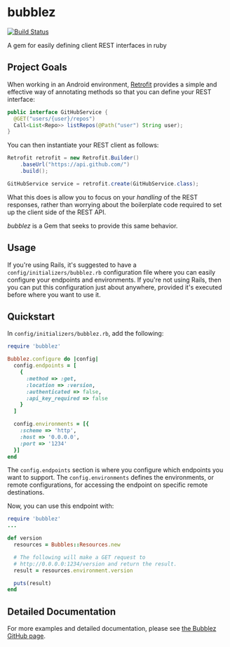 # bubblez
[![Build Status](https://github.com/FoamFactory/bubblez/actions/workflows/test.yml/badge.svg?branch=main)](https://github.com/FoamFactory/bubblez/actions/workflows/test.yml)

A gem for easily defining client REST interfaces in ruby

## Project Goals
When working in an Android environment, [Retrofit](https://square.github.io/retrofit/) provides a simple and effective
way of annotating methods so that you can define your REST interface:
```java
public interface GitHubService {
  @GET("users/{user}/repos")
  Call<List<Repo>> listRepos(@Path("user") String user);
}
```

You can then instantiate your REST client as follows:
```java
Retrofit retrofit = new Retrofit.Builder()
    .baseUrl("https://api.github.com/")
    .build();

GitHubService service = retrofit.create(GitHubService.class);
```

What this does is allow you to focus on your _handling_ of the REST responses, rather than worrying about the
boilerplate code required to set up the client side of the REST API.

_bubblez_ is a Gem that seeks to provide this same behavior.

## Usage
If you're using Rails, it's suggested to have a `config/initializers/bubblez.rb` configuration file where you can
easily configure your endpoints and environments. If you're not using Rails, then you can put this configuration just
about anywhere, provided it's executed before where you want to use it.

## Quickstart
In `config/initializers/bubblez.rb`, add the following:
```ruby
require 'bubblez'

Bubblez.configure do |config|
  config.endpoints = [
    {
      :method => :get,
      :location => :version,
      :authenticated => false,
      :api_key_required => false
    }
  ]

  config.environments = [{
    :scheme => 'http',
    :host => '0.0.0.0',
    :port => '1234'
  }]
end
```

The `config.endpoints` section is where you configure which endpoints you want to support. The `config.environments`
defines the environments, or remote configurations, for accessing the endpoint on specific remote destinations.

Now, you can use this endpoint with:
```ruby
require 'bubblez'
...

def version
  resources = Bubbles::Resources.new

  # The following will make a GET request to
  # http://0.0.0.0:1234/version and return the result.
  result = resources.environment.version

  puts(result)
end
```

## Detailed Documentation
For more examples and detailed documentation, please see [the Bubblez GitHub page](http://foamfactory.github.io/bubblez).
